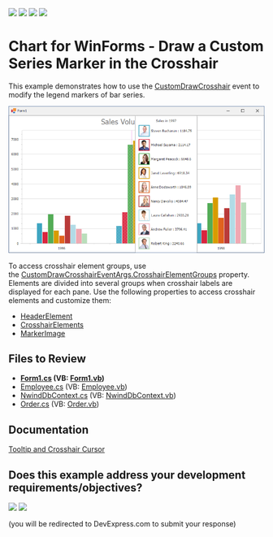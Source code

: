 <!-- default badges list -->
![](https://img.shields.io/endpoint?url=https://codecentral.devexpress.com/api/v1/VersionRange/128574516/24.2.1%2B)
[![](https://img.shields.io/badge/Open_in_DevExpress_Support_Center-FF7200?style=flat-square&logo=DevExpress&logoColor=white)](https://supportcenter.devexpress.com/ticket/details/T333191)
[![](https://img.shields.io/badge/📖_How_to_use_DevExpress_Examples-e9f6fc?style=flat-square)](https://docs.devexpress.com/GeneralInformation/403183)
[![](https://img.shields.io/badge/💬_Leave_Feedback-feecdd?style=flat-square)](#does-this-example-address-your-development-requirementsobjectives)
<!-- default badges end -->

# Chart for WinForms - Draw a Custom Series Marker in the Crosshair

This example demonstrates how to use the [CustomDrawCrosshair](https://docs.devexpress.com/WindowsForms/DevExpress.XtraCharts.ChartControl.CustomDrawCrosshair?v=22.2&p=netframework) event to modify the legend markers of bar series.

![Chart](./image/Chart.png)

To access crosshair element groups, use the&nbsp;<a href="https://documentation.devexpress.com/#CoreLibraries/DevExpressXtraChartsCustomDrawCrosshairEventArgs_CrosshairElementGroupstopic">CustomDrawCrosshairEventArgs.CrosshairElementGroups</a>&nbsp;property. Elements&nbsp;are divided into several groups when crosshair labels are displayed for each pane. Use the following properties to access crosshair elements and customize them:

- [HeaderElement](https://docs.devexpress.com/CoreLibraries/DevExpress.XtraCharts.CrosshairElementGroup.HeaderElement) 
- [CrosshairElements](https://docs.devexpress.com/CoreLibraries/DevExpress.XtraCharts.CrosshairElementGroup.CrosshairElements)
- [MarkerImage](https://docs.devexpress.com/CoreLibraries/DevExpress.XtraCharts.CrosshairLabelElement.MarkerImage)

## Files to Review

* **[Form1.cs](./CS/CustomDrawCrosshairSample/Form1.cs) (VB: [Form1.vb](./VB/CustomDrawCrosshairSample/Form1.vb))**
* [Employee.cs](./CS/CustomDrawCrosshairSample/Model/Employee.cs) (VB: [Employee.vb](./VB/CustomDrawCrosshairSample/Model/Employee.vb))
* [NwindDbContext.cs](./CS/CustomDrawCrosshairSample/Model/NwindDbContext.cs) (VB: [NwindDbContext.vb](./VB/CustomDrawCrosshairSample/Model/NwindDbContext.vb))
* [Order.cs](./CS/CustomDrawCrosshairSample/Model/Order.cs) (VB: [Order.vb](./VB/CustomDrawCrosshairSample/Model/Order.vb))

## Documentation

[Tooltip and Crosshair Cursor](https://docs.devexpress.com/WindowsForms/11976/controls-and-libraries/chart-control/end-user-features/tooltip-and-crosshair-cursor?p=netframework)



<!-- feedback -->
## Does this example address your development requirements/objectives?

[<img src="https://www.devexpress.com/support/examples/i/yes-button.svg"/>](https://www.devexpress.com/support/examples/survey.xml?utm_source=github&utm_campaign=winforms-chart-draw-a-custom-series-marker-in-the-crosshair&~~~was_helpful=yes) [<img src="https://www.devexpress.com/support/examples/i/no-button.svg"/>](https://www.devexpress.com/support/examples/survey.xml?utm_source=github&utm_campaign=winforms-chart-draw-a-custom-series-marker-in-the-crosshair&~~~was_helpful=no)

(you will be redirected to DevExpress.com to submit your response)
<!-- feedback end -->
